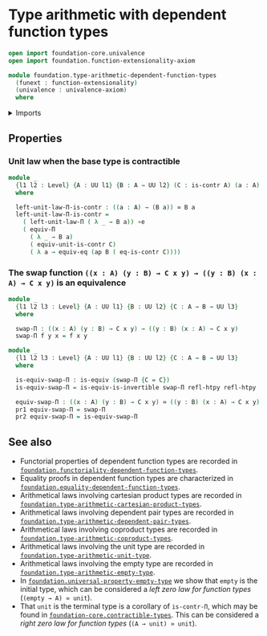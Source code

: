# Type arithmetic with dependent function types

```agda
open import foundation-core.univalence
open import foundation.function-extensionality-axiom

module foundation.type-arithmetic-dependent-function-types
  (funext : function-extensionality)
  (univalence : univalence-axiom)
  where
```

<details><summary>Imports</summary>

```agda
open import foundation.action-on-identifications-functions
open import foundation.dependent-pair-types
open import foundation.dependent-products-contractible-types funext
open import foundation.functoriality-dependent-function-types funext univalence
open import foundation.type-arithmetic-unit-type funext
open import foundation.unit-type
open import foundation.universe-levels

open import foundation-core.contractible-types
open import foundation-core.equivalences
open import foundation-core.homotopies
```

</details>

## Properties

### Unit law when the base type is contractible

```agda
module _
  {l1 l2 : Level} {A : UU l1} {B : A → UU l2} (C : is-contr A) (a : A)
  where

  left-unit-law-Π-is-contr : ((a : A) → (B a)) ≃ B a
  left-unit-law-Π-is-contr =
    ( left-unit-law-Π ( λ _ → B a)) ∘e
    ( equiv-Π
      ( λ _ → B a)
      ( equiv-unit-is-contr C)
      ( λ a → equiv-eq (ap B ( eq-is-contr C))))
```

### The swap function `((x : A) (y : B) → C x y) → ((y : B) (x : A) → C x y)` is an equivalence

```agda
module _
  {l1 l2 l3 : Level} {A : UU l1} {B : UU l2} {C : A → B → UU l3}
  where

  swap-Π : ((x : A) (y : B) → C x y) → ((y : B) (x : A) → C x y)
  swap-Π f y x = f x y

module _
  {l1 l2 l3 : Level} {A : UU l1} {B : UU l2} {C : A → B → UU l3}
  where

  is-equiv-swap-Π : is-equiv (swap-Π {C = C})
  is-equiv-swap-Π = is-equiv-is-invertible swap-Π refl-htpy refl-htpy

  equiv-swap-Π : ((x : A) (y : B) → C x y) ≃ ((y : B) (x : A) → C x y)
  pr1 equiv-swap-Π = swap-Π
  pr2 equiv-swap-Π = is-equiv-swap-Π
```

## See also

- Functorial properties of dependent function types are recorded in
  [`foundation.functoriality-dependent-function-types`](foundation.functoriality-dependent-function-types.md).
- Equality proofs in dependent function types are characterized in
  [`foundation.equality-dependent-function-types`](foundation.equality-dependent-function-types.md).
- Arithmetical laws involving cartesian product types are recorded in
  [`foundation.type-arithmetic-cartesian-product-types`](foundation.type-arithmetic-cartesian-product-types.md).
- Arithmetical laws involving dependent pair types are recorded in
  [`foundation.type-arithmetic-dependent-pair-types`](foundation.type-arithmetic-dependent-pair-types.md).
- Arithmetical laws involving coproduct types are recorded in
  [`foundation.type-arithmetic-coproduct-types`](foundation.type-arithmetic-coproduct-types.md).
- Arithmetical laws involving the unit type are recorded in
  [`foundation.type-arithmetic-unit-type`](foundation.type-arithmetic-unit-type.md).
- Arithmetical laws involving the empty type are recorded in
  [`foundation.type-arithmetic-empty-type`](foundation.type-arithmetic-empty-type.md).
- In
  [`foundation.universal-property-empty-type`](foundation.universal-property-empty-type.md)
  we show that `empty` is the initial type, which can be considered a _left zero
  law for function types_ (`(empty → A) ≃ unit`).
- That `unit` is the terminal type is a corollary of `is-contr-Π`, which may be
  found in
  [`foundation-core.contractible-types`](foundation-core.contractible-types.md).
  This can be considered a _right zero law for function types_
  (`(A → unit) ≃ unit`).
